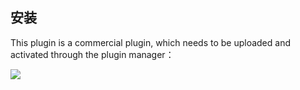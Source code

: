 ## 安装

This plugin is a commercial plugin, which needs to be uploaded and activated through the plugin manager：

![](https://static-docs.nocobase.com/20240323162741.png)
